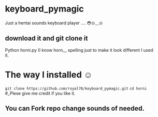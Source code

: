 # keyboard_pymagic
Just a hentai sounds keyboard player ....
😳⊙﹏⊙
## download it and git clone it
Python horni.py
(I know horn__ spelling just to make it look different I used it.
# The way I installed ☺️
`git clone https://github.com/royal78/keyboard_pymagic.git`
`cd horni`
#_Plese give me credit if you like it. 
## You can Fork repo change sounds of needed.
